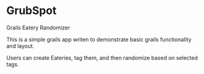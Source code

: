 GrubSpot
========

Grails Eatery Randomizer

This is a simple grails app writen to demonstrate basic grails functionality and layout.

Users can create Eateries, tag them, and then randomize based on selected tags.
